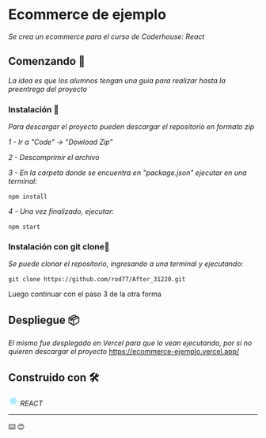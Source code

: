 # Ecommerce de ejemplo

_Se crea un ecommerce para el curso de Coderhouse: React_ 

## Comenzando 🚀

_La idea es que los alumnos tengan una guia para realizar hasta la preentrega del proyecto_

### Instalación 🔧

_Para descargar el proyecto pueden descargar el repositorio en formato zip_

_1 - Ir a "Code" -> "Dowload Zip"_

_2 - Descomprimir el archivo_

_3 - En la carpeta donde se encuentra en "package.json" ejecutar en una terminal:_

```
npm install
```

_4 - Una vez finalizado, ejecutar:_

```
npm start
```

### Instalación con git clone🔧
_Se puede clonar el repositorio, ingresando a una terminal y ejecutando:_
```
git clone https://github.com/rod77/After_31220.git
```
Luego continuar con el paso 3 de la otra forma 

## Despliegue 📦

_El mismo fue desplegado en Vercel para que lo vean ejecutando, por si no quieren descargar el proyecto_
https://ecommerce-ejemplo.vercel.app/

## Construido con 🛠️

<img height="20" alt="React" src="https://raw.githubusercontent.com/github/explore/80688e429a7d4ef2fca1e82350fe8e3517d3494d/topics/react/react.png"> *REACT*

---
⌨️ 😊
